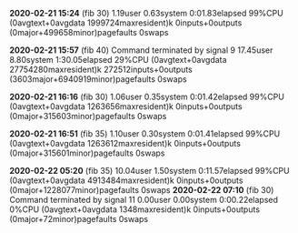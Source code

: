 **2020-02-21 15:24** (fib 30)
1.19user 0.63system 0:01.83elapsed 99%CPU (0avgtext+0avgdata 1999724maxresident)k
0inputs+0outputs (0major+499658minor)pagefaults 0swaps

**2020-02-21 15:57** (fib 40)
Command terminated by signal 9
17.45user 8.80system 1:30.05elapsed 29%CPU (0avgtext+0avgdata 27754280maxresident)k
272512inputs+0outputs (3603major+6940919minor)pagefaults 0swaps

**2020-02-21 16:16** (fib 30)
1.06user 0.35system 0:01.42elapsed 99%CPU (0avgtext+0avgdata 1263656maxresident)k
0inputs+0outputs (0major+315603minor)pagefaults 0swaps

**2020-02-21 16:51** (fib 35)
1.10user 0.30system 0:01.41elapsed 99%CPU (0avgtext+0avgdata 1263612maxresident)k
0inputs+0outputs (0major+315601minor)pagefaults 0swaps

**2020-02-22 05:20** (fib 35)
10.04user 1.50system 0:11.57elapsed 99%CPU (0avgtext+0avgdata 4913484maxresident)k
0inputs+0outputs (0major+1228077minor)pagefaults 0swaps
**2020-02-22 07:10** (fib 30)
Command terminated by signal 11
0.00user 0.00system 0:00.22elapsed 0%CPU (0avgtext+0avgdata 1348maxresident)k
0inputs+0outputs (0major+72minor)pagefaults 0swaps
